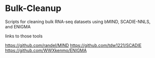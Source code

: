 # Bulk-Cleanup

Scripts for cleaning bulk RNA-seq datasets using bMIND, SCADIE-NNLS, and ENIGMA

links to those tools


https://github.com/randel/MIND
https://github.com/tdw1221/SCADIE
https://github.com/WWXkenmo/ENIGMA
